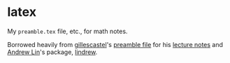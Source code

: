 # latex

My `preamble.tex` file, etc., for math notes. 

Borrowed heavily from 
[gillescastel](https://github.com/gillescastel)'s 
[preamble file](https://github.com/gillescastel/lecture-notes/blob/master/algebraic-topology/preamble.tex) 
for his 
[lecture notes](https://github.com/gillescastel/lecture-notes)
and [Andrew Lin](https://web.stanford.edu/~lindrew/)'s
package, [lindrew](https://web.stanford.edu/~lindrew/lindrew.sty). 


